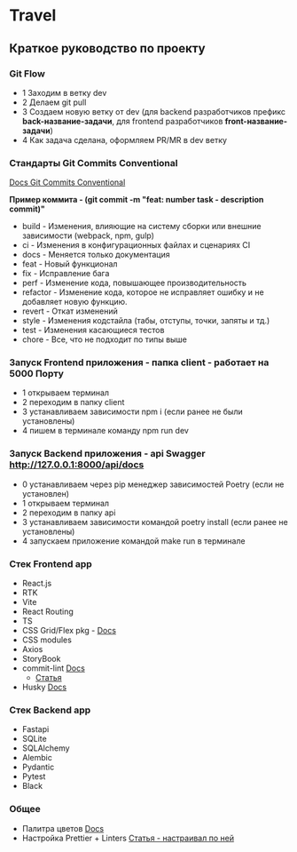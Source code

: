 # Travel

## Краткое руководство по проекту

### Git Flow

- 1 Заходим в ветку dev
- 2 Делаем git pull
- 3 Создаем новую ветку от dev (для backend разработчиков префикс **back-название-задачи**, для frontend
  разработчиков **front-название-задачи**)
- 4 Как задача сделана, оформляем PR/MR в dev ветку

### Стандарты Git Commits Conventional

[Docs Git Commits Conventional](https://www.conventionalcommits.org/ru/v1.0.0/)

**Пример коммита - (git commit -m "feat: number task - description commit)"**

- build - Изменения, влияющие на систему сборки или внешние зависимости (webpack, npm, gulp)
- ci - Изменения в конфигурационных файлах и сценариях CI
- docs - Меняется только документация
- feat - Новый функционал
- fix - Исправление бага
- perf - Изменение кода, повышающее производительность
- refactor - Изменение кода, которое не исправляет ошибку и не добавляет новую функцию.
- revert - Откат изменений
- style - Изменения кодстайла (табы, отступы, точки, запяты и тд.)
- test - Изменения касающиеся тестов
- chore - Все, что не подходит по типы выше

### Запуск Frontend приложения - папка client - работает на 5000 Порту

- 1 открываем терминал
- 2 переходим в папку client
- 3 устанавливаем зависимости npm i (если ранее не были установлены)
- 4 пишем в терминале команду npm run dev

### Запуск Backend приложения - api Swagger http://127.0.0.1:8000/api/docs

- 0 устанавливаем через pip менеджер зависимостей Poetry (если не установлен)
- 1 открываем терминал
- 2 переходим в папку api
- 3 устанавливаем зависимости командой poetry install (если ранее не установлены)
- 4 запускаем приложение командой make run в терминале

### Стек Frontend app

- React.js
- RTK
- Vite
- React Routing
- TS
- CSS Grid/Flex pkg - [Docs](http://flexboxgrid.com/)
- CSS modules
- Axios
- StoryBook
- commit-lint [Docs](https://commitlint.js.org/)
  + [Статья](https://dev.to/mahmudulhsn/install-husky-in-your-project-for-proper-commit-lint-with-pre-commit-hooks-25b2)
- Husky [Docs](https://typicode.github.io/husky/)

### Стек Backend app

- Fastapi
- SQLite
- SQLAlchemy
- Alembic
- Pydantic
- Pytest
- Black

### Общее

- Палитра цветов [Docs](https://palettes.shecodes.io/)
- Настройка Prettier +
  Linters [Статья - настраивал по ней](https://www.devbookmarks.com/p/vite-answer-eslint-prettier-react-integration)